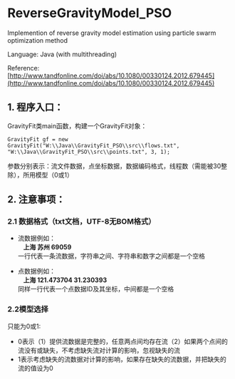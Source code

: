 # ReverseGravityModel_PSO
Implemention of reverse gravity model estimation using particle swarm optimization method

Language: Java (with multithreading)<br>

Reference: [http://www.tandfonline.com/doi/abs/10.1080/00330124.2012.679445](http://www.tandfonline.com/doi/abs/10.1080/00330124.2012.679445)

## 1. 程序入口：
GravityFit类main函数，构建一个GravityFit对象：</br>

	GravityFit gf = new GravityFit("W:\\Java\\GravityFit_PSO\\src\\flows.txt", "W:\\Java\\GravityFit_PSO\\src\\points.txt", 3, 1);
	
参数分别表示：流文件数据，点坐标数据，数据编码格式，线程数（需能被30整除），所用模型（0或1）</br>


## 2. 注意事项：
### 2.1 数据格式（txt文档，UTF-8无BOM格式）
- 流数据例如：</br>
    **上海 苏州 69059**</br>
一行代表一条流数据，字符串之间、字符串和数字之间都是一个空格</br>
       
- 点数据例如：</br>
    **上海 121.473704 31.230393**</br>
同样一行代表一个点数据ID及其坐标，中间都是一个空格</br>

### 2.2模型选择
只能为0或1:</br>
- 0表示（1）提供流数据是完整的，任意两点间均存在流（2）如果两个点间的流没有或缺失，不考虑缺失流对计算的影响，忽视缺失的流</br>
- 1表示考虑缺失的流数据对计算的影响，如果存在缺失的流数据，并把缺失的流的值设为0</br>
